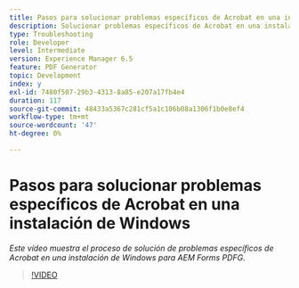 ```yaml
---
title: Pasos para solucionar problemas específicos de Acrobat en una instalación de Windows
description: Solucionar problemas específicos de Acrobat en una instalación de Windows
type: Troubleshooting
role: Developer
level: Intermediate
version: Experience Manager 6.5
feature: PDF Generator
topic: Development
index: y
exl-id: 7480f507-29b3-4313-8a85-e207a17fb4e4
duration: 117
source-git-commit: 48433a5367c281cf5a1c106b08a1306f1b0e8ef4
workflow-type: tm+mt
source-wordcount: '47'
ht-degree: 0%

---
```


# Pasos para solucionar problemas específicos de Acrobat en una instalación de Windows

*Este vídeo muestra el proceso de solución de problemas específicos de Acrobat en una instalación de Windows para AEM Forms PDFG.*

>[!VIDEO](https://video.tv.adobe.com/v/3417625?quality=12&learn=on&captions=spa)
